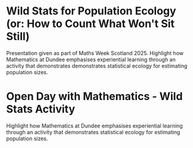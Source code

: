 # Wild Stats for Population Ecology (or: How to Count What Won't Sit Still)

Presentation given as part of Maths Week Scotland 2025. Highlight how Mathematics at Dundee emphasises experiential learning through an activity that demonstrates demonstrates statistical ecology for estimating population sizes. 

# Open Day with Mathematics - Wild Stats Activity

Highlight how Mathematics at Dundee emphasises experiential learning through an activity that demonstrates statistical ecology for estimating population sizes. 
